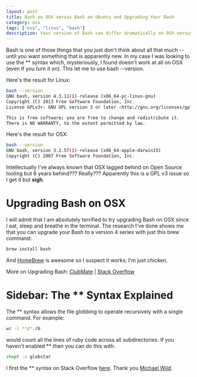 ```yaml
---
layout: post
title: Bash on OSX versus Bash on Ubuntu and Upgrading Your Bash
category: osx
tags: ["osx", "linux", "bash"]
description: Your version of Bash can differ dramatically on OSX versus any modern Linux.  Here's how to understand the difference and upgrade to the current version.
---
```

Bash is one of those things that you just don't think about all that much -- until you want something that is apparently new.  In my case I was looking to use the ** syntax which, mysteriously, I found doesn't work at all on OSX (even if you turn it on).  This let me to use bash --version.  

Here's the result for Linux:

```bash
bash --version
GNU bash, version 4.3.11(1)-release (x86_64-pc-linux-gnu)
Copyright (C) 2013 Free Software Foundation, Inc.
License GPLv3+: GNU GPL version 3 or later <http://gnu.org/licenses/gpl.html>

This is free software; you are free to change and redistribute it.
There is NO WARRANTY, to the extent permitted by law.
```

Here's the result for OSX:

```bash
bash --version
GNU bash, version 3.2.57(1)-release (x86_64-apple-darwin15)
Copyright (C) 2007 Free Software Foundation, Inc.
```

Intellectually I've always known that OSX lagged behind on Open Source tooling but 6 years behind???  Really???  Apparently this is a GPL v3 issue so I get it but **sigh**.

# Upgrading Bash on OSX

I will admit that I am absolutely terrified to try upgrading Bash on OSX since I eat, sleep and breathe in the terminal.  The research I've done shows me that you can upgrade your Bash to a version 4 series with just this brew command:

```bash
brew install bash
```

And [HomeBrew](https://brew.sh/) is awesome so I suspect it works; I'm just chicken.

More on Upgrading Bash: [ClubMate](http://clubmate.fi/upgrade-to-bash-4-in-mac-os-x/) | [Stack Overflow](http://apple.stackexchange.com/questions/193411/update-bash-to-version-4-0-on-osx)

# Sidebar: The ** Syntax Explained

The ** syntax allows the file globbing to operate recursively with a single command.  For example:

```bash
wc -l **/*.rb
```

would count all the lines of ruby code across all subdirectories.  If you haven't enabled ** then you can do this with:

```bash
shopt -s globstar
```

I first the ** syntax on Stack Overflow [here](http://stackoverflow.com/posts/14689618/revisions). Thank you [Michael Wild](http://stackoverflow.com/users/159834/michael-wild).

